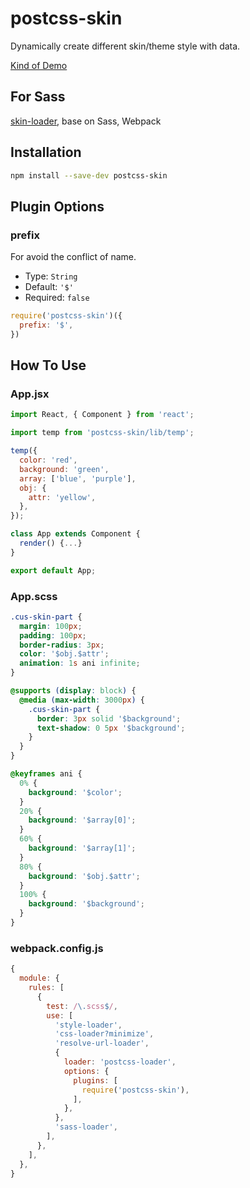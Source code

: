 # postcss-skin
Dynamically create different skin/theme style with data.

[Kind of Demo](https://codepen.io/xiaoshuang/pen/dJmvPp)

## For Sass
[skin-loader](https://github.com/xiaoshuangLi/skin-loader), base on Sass, Webpack

## Installation

```sh
npm install --save-dev postcss-skin
```

## Plugin Options

### prefix
For avoid the conflict of name.

* Type: `String`
* Default: `'$'`
* Required: `false`

```js
require('postcss-skin')({
  prefix: '$',
})
```

## How To Use

### App.jsx

```jsx
import React, { Component } from 'react';

import temp from 'postcss-skin/lib/temp';

temp({
  color: 'red',
  background: 'green',
  array: ['blue', 'purple'],
  obj: {
    attr: 'yellow',
  },
});

class App extends Component {
  render() {...}
}

export default App;
```

### App.scss

```scss
.cus-skin-part {
  margin: 100px;
  padding: 100px;
  border-radius: 3px;
  color: '$obj.$attr';
  animation: 1s ani infinite;
}

@supports (display: block) {
  @media (max-width: 3000px) {
    .cus-skin-part {
      border: 3px solid '$background';
      text-shadow: 0 5px '$background';
    }
  }
}

@keyframes ani {
  0% {
    background: '$color';
  }
  20% {
    background: '$array[0]';
  }
  60% {
    background: '$array[1]';
  }
  80% {
    background: '$obj.$attr';
  }
  100% {
    background: '$background';
  }
}
```

### webpack.config.js

```js
{
  module: {
    rules: [
      {
        test: /\.scss$/,
        use: [
          'style-loader',
          'css-loader?minimize',
          'resolve-url-loader',
          {
            loader: 'postcss-loader',
            options: {
              plugins: [
                require('postcss-skin'),
              ],
            },
          },
          'sass-loader',
        ],
      },
    ],
  },
}
```